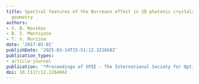 ```yaml
---
title: Spectral features of the Borrmann effect in 1D photonic crystals in the Laue
  geometry
authors:
- V. B. Novikov
- B. I. Mantsyzov
- T. V. Murzina
date: '2017-01-01'
publishDate: '2025-03-14T15:51:12.321650Z'
publication_types:
- article-journal
publication: '*Proceedings of SPIE - The International Society for Optical Engineering*'
doi: 10.1117/12.2264602
---
```

